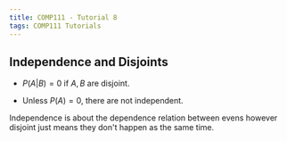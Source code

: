 ```yaml
---
title: COMP111 - Tutorial 8
tags: COMP111 Tutorials
---
```

## Independence and Disjoints
* $P(A\vert B)=0$ if $A,B$ are disjoint.

* Unless $P(A)=0$, there are not independent.

Independence is about the dependence relation between evens however disjoint just means they don't happen as the same time.
